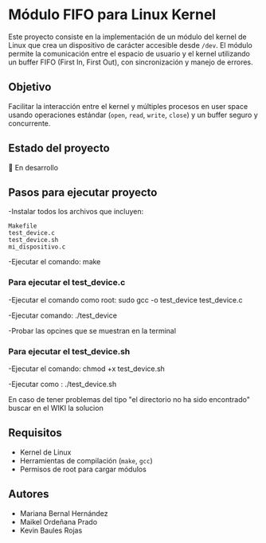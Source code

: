 # Módulo FIFO para Linux Kernel
Este proyecto consiste en la implementación de un módulo del kernel de Linux que crea un dispositivo de carácter accesible desde `/dev`. El módulo permite la comunicación entre el espacio de usuario y el kernel utilizando un buffer FIFO (First In, First Out), con sincronización y manejo de errores.

## Objetivo
Facilitar la interacción entre el kernel y múltiples procesos en user space usando operaciones estándar (`open`, `read`, `write`, `close`) y un buffer seguro y concurrente.

## Estado del proyecto
🔧 En desarrollo

## Pasos para ejecutar proyecto
-Instalar todos los archivos que incluyen:
    
    Makefile
    test_device.c
    test_device.sh
    mi_dispositivo.c
    
-Ejecutar el comando: make

### Para ejecutar el test_device.c
-Ejecutar el comando como root: sudo gcc -o test_device test_device.c

-Ejecutar comando: ./test_device

-Probar las opcines que se muestran en la terminal

### Para ejecutar el test_device.sh
-Ejecutar el comando: chmod +x test_device.sh

-Ejecutar como : ./test_device.sh 

En caso de tener problemas del tipo "el directorio no ha sido encontrado" buscar en el WIKI la solucion



## Requisitos
- Kernel de Linux
- Herramientas de compilación (`make`, `gcc`)
- Permisos de root para cargar módulos

## Autores
- Mariana Bernal Hernández
- Maikel Ordeñana Prado
- Kevin Baules Rojas
